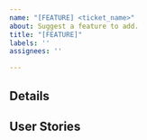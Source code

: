 ```yaml
---
name: "[FEATURE] <ticket_name>"
about: Suggest a feature to add.
title: "[FEATURE]"
labels: ''
assignees: ''

---
```


## Details

## User Stories
